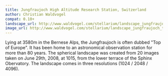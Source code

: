 ```yaml
---
title: Jungfraujoch High Altitude Research Station, Switzerland
author: Christian Waldvogel
compat: 0.10+
landscape_url: http://www.waldvogel.com/stellarium/landscape_jungfraujoch.zip
image_url: http://www.waldvogel.com/stellarium/landscape_jungfraujoch_tmb.png
---
```

Lying at 3580m in the Bernese Alps, the Jungfraujoch is often dubbed "Top of Europe". It has been home to an astronomical observation station for more than 80 years. The spherical landscape was created from 20 images taken on June 29th, 2008, at 1015, from the lower terrace of the Sphinx Obervatory. The landscape comes in three resolutions (1024 / 2048 / 4096). 
